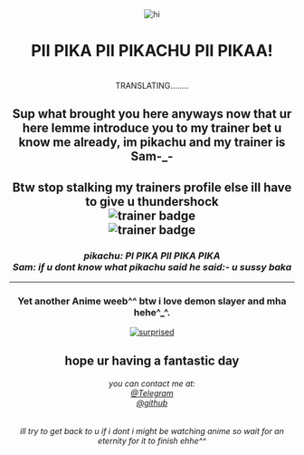 <div align = "center">
 <img src="https://media.giphy.com/media/xuXzcHMkuwvf2/giphy.gif" alt="hi">
<h1>PII PIKA PII PIKACHU PII PIKAA!</h1>
 <br>
 TRANSLATING........
 <h2>Sup what brought you here anyways now that ur here lemme introduce you to my trainer bet u know me already, im pikachu and my trainer is Sam-_-</h2>
    <h2><b>Btw stop stalking my trainers profile else ill have to give u thundershock</b> <br>
<img src= "https://img.shields.io/badge/trainer-Sam-violet" alt="trainer badge"> <br>
<img src= "https://img.shields.io/badge/pokemon-pichu-violet" alt="trainer badge">

</h2>

<p>
<p align="center">
<h3><i>pikachu: PI PIKA PII PIKA PIKA <br>
 Sam: if u dont know what pikachu said he said:- <b>u sussy baka</b></i></h3>
</p>
<hr>
<P>
    <h3> Yet another Anime weeb^^ btw i love demon slayer and mha hehe^_^.</h3> 
</p>
<div align="center">
    <a href="https://www.youtube.com/watch?v=dQw4w9WgXcQ" target="_blank">
        <img src="https://media.giphy.com/media/dUszCAloOBDlm/giphy.gif"
            alt="surprised"> </a> <br>
 <p> 
    <h2>hope ur having a fantastic day</h2>
<h6>you can contact me at: <br>
 <a href="https://t.me/pichuiscute" target="_blank">@Telegram</a> <br> 
  <a href="https://github.com/pichuiscute
" target="_blank">@github</a> <br> <h6> ill try to get back to u if i dont i might be watching anime so wait for an eternity for it to finish ehhe^^
    </p>

